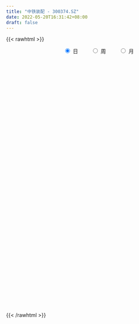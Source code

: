 ```yaml
---
title: "中铁装配 - 300374.SZ"
date: 2022-05-20T16:31:42+08:00
draft: false
---
```

{{< rawhtml >}}
    <div style="text-align: center">
        <label style="padding: 1rem;"><input style="margin-right: .5rem" type="radio" name="period" value="D" checked onclick="period_change(this)">日</label>
        <label style="padding: 1rem;"><input style="margin-right: .5rem" type="radio" name="period" value="W" onclick="period_change(this)">周</label>
        <label style="padding: 1rem;"><input style="margin-right: .5rem" type="radio" name="period" value="M" onclick="period_change(this)">月</label>
    </div>
    <div id="chart" style="height: 700px;"></div> 
    <script type="text/javascript">
        const D_v = [16167.29,11147.6,11367.8,9924.3,18236.1,13820.8,26431.04,12493.6,9429.93,6718.3,10118.7,18993.0,13803.1,27372.2,14000.0,39369.32,19819.21,13082.6,8850.22,8533.0,12533.62,8559.64,9368.0,7612.41,9931.43,7567.53,9107.53,9138.4,15467.4,11032.4,17324.0,30787.61,22430.22,23415.0,17738.3,22565.3,11691.48,23073.58,17532.1,12968.0,15482.01,12641.01,14435.09,17830.71,33712.79,23844.4,23134.0,19941.0,24971.6,15574.0,16917.71,17525.96,24476.5,17119.4,13304.6,15773.6,13284.19,11774.3,20022.18,28457.67,17558.68,12824.21,18267.6,13292.1,16269.9,20643.0,15674.33,14514.3,9827.73,35964.49,54663.5,43501.73,88569.03,84733.51,52741.18,109167.92,46282.39,22199.03,67546.33,21339.8,98529.64,232289.31,168468.73,88978.3,114264.14,65605.08,56998.0,71790.91,45674.8,41955.6,31679.4,36492.04,33571.14,23446.5,45143.24,68823.2,54284.14,22093.8,19535.7,26692.63,15228.4,14039.9,39659.7,25300.8,20460.8,15856.82,18777.0,11041.14,13722.13,12800.0,9994.0,10390.6,12668.0,21103.73,10463.5,13422.3,9033.0,12560.6,7870.1,7221.5,11290.4,12216.2,9099.1,11392.2,13108.0,21447.9,18215.82,12894.4,23278.2,20143.4,18585.9,12345.0,16873.7,15657.1,10517.49,19756.49,21969.2,17483.0,24497.1,62603.07,68780.27,58258.9,98795.7,73822.56,102342.15,68319.1,53032.21,32073.1,39451.4,40737.3,30293.3,24089.8,50817.2,32101.8,32133.8,53065.6,22350.6,20747.92,32745.9,24068.2,37775.9,29219.2,24607.0,28976.2,181724.96,163555.2,101885.9,70430.4,61122.9,57865.14,46309.4,97875.83,61387.23,59360.7,26629.6,30896.0,51435.0,47857.6,57391.3,48436.4,51796.9,70107.1,53230.5,50785.0,64430.1,47674.34,34549.0,94965.1,129206.64,209101.74,135658.17,242182.96,144866.45,164620.4,97771.1,53439.0,56734.8,49924.8,54487.36,41593.86,45436.7,35881.86,40922.56,38727.16,40139.0,51237.0,52397.71,39797.0,42410.0,77056.94,69475.14,54853.7,61131.24,42609.6,67416.99,31666.19,41245.2,38868.97,92179.5,40388.0,68771.9,52704.0,151995.24,107054.3,70469.5,80506.0,37831.0,44003.4,31269.6,24569.4,33831.4,39182.0,23949.24,38275.5,36121.2,32983.0,26855.0,23532.1,83036.4,70755.3,59935.3,69555.9,67551.6,34955.3,56726.5,43263.45,26212.05,28241.0,31950.6,25533.6]
const D_histogram = [0.0,0.0146652991,0.0039224845,-0.0024207154,-0.0235180842,-0.052071724,-0.0192848946,-0.0026434397,0.0010975296,0.0073903545,0.0009151679,0.0263032541,0.0377503052,0.0895127587,0.1221770618,0.1644736214,0.1700421494,0.1538316984,0.1359378046,0.1048725717,0.0694875884,0.0388352221,0.0082002663,-0.0119148226,-0.0453889422,-0.0617910157,-0.082427274,-0.111391144,-0.081350417,-0.06357937,-0.0389691589,0.0027663045,0.0281525085,0.0521071876,0.041881276,0.0451337742,0.0233757229,0.0329775767,0.0425114047,0.0373660384,0.012993775,-0.017076103,-0.0561218458,-0.0686244295,-0.0266642152,-0.0024844025,-0.0149615968,-0.0254758049,-0.0666974232,-0.0986876868,-0.0898048194,-0.0817296786,-0.111412084,-0.1508249004,-0.178610465,-0.213199055,-0.2025274633,-0.1801780807,-0.1455266244,-0.1276236277,-0.0908715636,-0.0804008268,-0.0759193576,-0.0484503169,-0.0264097786,0.0045347806,0.0362368239,0.04560935,0.0557071303,0.0783667085,0.1254022581,0.1524176873,0.2187281465,0.3248386387,0.3462075448,0.288302084,0.2105289823,0.1347493874,0.0198504664,-0.0599829046,0.0434752951,0.257570915,0.2886090314,0.2811211098,0.2524284945,0.1871232545,0.1286702662,0.0370779451,-0.0086654213,-0.0685643993,-0.0983016731,-0.1488327301,-0.169203658,-0.1972970463,-0.1721487973,-0.1266810284,-0.19054935,-0.2093986497,-0.2394088301,-0.2040961598,-0.1821950252,-0.1770909353,-0.1351537753,-0.121160334,-0.0887628162,-0.0756821283,-0.0822420145,-0.0859028431,-0.0969315515,-0.0932721119,-0.0714512008,-0.0622024265,-0.0681966312,-0.0985914191,-0.1226784892,-0.1157426454,-0.1098836801,-0.1194344336,-0.1053238101,-0.0845404617,-0.0706824173,-0.0374796692,-0.0065706874,0.0136371624,0.0394490486,0.0424415334,0.0615101342,0.062073536,0.0929868832,0.1162016345,0.1209838964,0.1143247667,0.1114319107,0.1127118844,0.0984143694,0.0940236787,0.0658639597,0.0490212249,0.0572737205,0.0940939819,0.1422080907,0.17221844,0.2310356488,0.2353754899,0.2686236662,0.2219093592,0.1531844238,0.1013587848,0.070907362,0.0501821726,0.0352489179,-0.0008786435,0.021166737,0.0242248776,0.0164430113,-0.0322242386,-0.0738986895,-0.083948227,-0.0689904967,-0.0651508031,-0.0274891659,-0.0120217031,-0.0131630789,-0.002926713,0.0917686141,0.1793447462,0.1585416774,0.1222301155,0.0669740526,0.0064169701,-0.02622304,-0.009600057,-0.0203854057,-0.069435923,-0.0918774911,-0.1134860232,-0.1216938324,-0.1527035282,-0.2362365112,-0.2284336741,-0.161995352,-0.0778734465,-0.0277434381,0.0163853885,0.0231314837,0.0398638062,0.0338075367,0.0788022618,0.1424074543,0.2440127645,0.2895248495,0.2317390663,0.1314927023,-0.0191296984,-0.1136152674,-0.1817432022,-0.2044761852,-0.226454874,-0.2469306668,-0.2629137638,-0.24656406,-0.2517253737,-0.2516561329,-0.2305077671,-0.2050269689,-0.1808900168,-0.1826990876,-0.1562251923,-0.1162467013,-0.0338966886,0.0395006515,0.087394574,0.1063827539,0.1041009847,0.111982506,0.1064204887,0.073336039,0.0864713895,0.1334343426,0.1318252352,0.1710317805,0.1689198577,0.2019009848,0.1513040421,0.1291252336,0.0464928052,-0.0021582953,-0.0601404528,-0.0844184748,-0.0950407699,-0.1039885841,-0.1443659811,-0.1822136668,-0.2658542161,-0.3023687271,-0.2895114705,-0.2859282181,-0.2404688125,-0.0984832651,0.0016960249,0.046165821,0.1011448321,0.13024207,0.1438476471,0.1671239191,0.158484437,0.1356760462,0.1284858138,0.1241488763,0.1132484215]
const D_fast = [0.0,0.0183316239,0.0085694304,0.0016210517,-0.0253558382,-0.066927409,-0.0389618032,-0.0229812083,-0.0189658566,-0.0108254431,-0.0170718377,0.0148920621,0.0357766894,0.1099173326,0.1731259011,0.2565408662,0.3046199315,0.3268674051,0.3429579624,0.3381108724,0.3200977863,0.2991542255,0.2705693363,0.2474755418,0.2026541866,0.1708043592,0.1295612823,0.0727496263,0.0824527491,0.0843289536,0.099196875,0.1416239145,0.1740482456,0.2110297216,0.2112741291,0.2258100707,0.2098959502,0.2277421981,0.2479038774,0.2521000206,0.2309762009,0.1966372972,0.1435610929,0.1139024019,0.1491965624,0.1727552744,0.156537681,0.1396545216,0.0817585475,0.0250963622,0.0115280248,-0.0008292541,-0.0583646805,-0.1354837219,-0.2079219028,-0.2958102565,-0.3357705307,-0.3584656683,-0.3601958681,-0.3741987783,-0.3601646051,-0.369794075,-0.3842924452,-0.3689359837,-0.3534978901,-0.3214196357,-0.2806583864,-0.2598835229,-0.23585896,-0.1936077047,-0.1152215906,-0.0501017395,0.0708907562,0.2582109081,0.3661317005,0.3803017606,0.3551609045,0.3130686565,0.2031323521,0.1083032549,0.2226302784,0.501118627,0.6043090013,0.6671013571,0.7015158655,0.6829914391,0.6567060174,0.5743831825,0.5264734608,0.449433383,0.3951206909,0.3073814513,0.2447096089,0.1672919591,0.1494030088,0.1632005206,0.0516948615,-0.0195041006,-0.1093664886,-0.1250778582,-0.1487254799,-0.1878941239,-0.1797454076,-0.1960420498,-0.1858352362,-0.1916750803,-0.2187954701,-0.2439320095,-0.2791936057,-0.2988521942,-0.2948940832,-0.3011959155,-0.324239278,-0.3792819207,-0.4340386131,-0.4560384307,-0.4776503854,-0.5170597472,-0.5292800764,-0.5296318433,-0.5334444033,-0.5096115724,-0.4803452625,-0.4567281221,-0.4210539737,-0.4074511056,-0.3730049713,-0.3569231854,-0.3027631175,-0.2504979575,-0.2154697215,-0.1935476595,-0.1685825378,-0.1391245931,-0.1288185157,-0.1097032867,-0.1213970158,-0.1259844443,-0.1034135186,-0.0430697618,0.0405963697,0.113661329,0.23023745,0.2934211636,0.3938252565,0.4025882892,0.3721594598,0.3456735169,0.3329489347,0.3247692885,0.3186482632,0.2823010409,0.3096381056,0.3187524657,0.3150813521,0.2583580427,0.1982089193,0.1671723251,0.1648824313,0.1524344241,0.1832237698,0.1956858068,0.1912536613,0.2007583489,0.3183958295,0.4508081482,0.4696404987,0.4638864657,0.425373916,0.366421076,0.3272253059,0.3414482746,0.3255665746,0.2591570765,0.2137461356,0.1637660977,0.1251348305,0.0559492526,-0.0866428582,-0.1359484396,-0.1100089556,-0.0453554116,-0.0021612628,0.0460639109,0.0585928771,0.0852911511,0.0876867658,0.1523820563,0.2515891124,0.4141976137,0.5320909112,0.5322398945,0.464866706,0.3094618808,0.1865724949,0.0730087595,-0.0008432697,-0.079435677,-0.1616441366,-0.2433556745,-0.2886469858,-0.3567396429,-0.4195844353,-0.4560630113,-0.4818389553,-0.5029245074,-0.5504083501,-0.5629907528,-0.5520739372,-0.4781980967,-0.3949255937,-0.3251830276,-0.2795991593,-0.2558556823,-0.2199785345,-0.1989354296,-0.2136858697,-0.1789326717,-0.0986111329,-0.0672639315,0.0147005589,0.0548186005,0.1382749738,0.1255040416,0.1356065415,0.0645973144,0.0154066401,-0.0576106306,-0.1029932714,-0.1373757589,-0.1723207191,-0.2487896114,-0.3321907138,-0.4822948172,-0.5944015099,-0.653922121,-0.7218209231,-0.7364787206,-0.6191139895,-0.5185106933,-0.4624994418,-0.3822342227,-0.3205764673,-0.2710089784,-0.2059517267,-0.1749700995,-0.1638594788,-0.1389282577,-0.1122279761,-0.0948163256]
const D_slow = [0.0,0.0036663248,0.0046469459,0.0040417671,-0.001837754,-0.014855685,-0.0196769086,-0.0203377686,-0.0200633862,-0.0182157975,-0.0179870056,-0.0114111921,-0.0019736158,0.0204045739,0.0509488393,0.0920672447,0.1345777821,0.1730357067,0.2070201578,0.2332383007,0.2506101978,0.2603190034,0.26236907,0.2593903643,0.2480431288,0.2325953749,0.2119885564,0.1841407703,0.1638031661,0.1479083236,0.1381660339,0.13885761,0.1458957371,0.158922534,0.169392853,0.1806762966,0.1865202273,0.1947646215,0.2053924726,0.2147339822,0.217982426,0.2137134002,0.1996829388,0.1825268314,0.1758607776,0.175239677,0.1714992778,0.1651303265,0.1484559707,0.123784049,0.1013328442,0.0809004245,0.0530474035,0.0153411784,-0.0293114378,-0.0826112016,-0.1332430674,-0.1782875876,-0.2146692437,-0.2465751506,-0.2692930415,-0.2893932482,-0.3083730876,-0.3204856668,-0.3270881115,-0.3259544163,-0.3168952104,-0.3054928729,-0.2915660903,-0.2719744132,-0.2406238487,-0.2025194268,-0.1478373902,-0.0666277306,0.0199241557,0.0919996766,0.1446319222,0.1783192691,0.1832818857,0.1682861595,0.1791549833,0.2435477121,0.3156999699,0.3859802473,0.449087371,0.4958681846,0.5280357512,0.5373052374,0.5351388821,0.5179977823,0.493422364,0.4562141815,0.413913267,0.3645890054,0.3215518061,0.289881549,0.2422442115,0.1898945491,0.1300423415,0.0790183016,0.0334695453,-0.0108031885,-0.0445916324,-0.0748817159,-0.0970724199,-0.115992952,-0.1365534556,-0.1580291664,-0.1822620543,-0.2055800822,-0.2234428824,-0.238993489,-0.2560426468,-0.2806905016,-0.3113601239,-0.3402957853,-0.3677667053,-0.3976253137,-0.4239562662,-0.4450913816,-0.462761986,-0.4721319032,-0.4737745751,-0.4703652845,-0.4605030223,-0.449892639,-0.4345151055,-0.4189967214,-0.3957500007,-0.366699592,-0.3364536179,-0.3078724262,-0.2800144486,-0.2518364775,-0.2272328851,-0.2037269654,-0.1872609755,-0.1750056693,-0.1606872391,-0.1371637437,-0.101611721,-0.058557111,-0.0007981988,0.0580456737,0.1252015902,0.18067893,0.218975036,0.2443147322,0.2620415727,0.2745871158,0.2833993453,0.2831796844,0.2884713687,0.2945275881,0.2986383409,0.2905822812,0.2721076089,0.2511205521,0.2338729279,0.2175852272,0.2107129357,0.2077075099,0.2044167402,0.2036850619,0.2266272155,0.271463402,0.3110988214,0.3416563502,0.3583998634,0.3600041059,0.3534483459,0.3510483317,0.3459519802,0.3285929995,0.3056236267,0.2772521209,0.2468286628,0.2086527808,0.149593653,0.0924852345,0.0519863965,0.0325180348,0.0255821753,0.0296785224,0.0354613933,0.0454273449,0.0538792291,0.0735797945,0.1091816581,0.1701848492,0.2425660616,0.3005008282,0.3333740038,0.3285915792,0.3001877623,0.2547519617,0.2036329154,0.147019197,0.0852865303,0.0195580893,-0.0420829257,-0.1050142691,-0.1679283024,-0.2255552442,-0.2768119864,-0.3220344906,-0.3677092625,-0.4067655605,-0.4358272359,-0.444301408,-0.4344262452,-0.4125776017,-0.3859819132,-0.359956667,-0.3319610405,-0.3053559183,-0.2870219086,-0.2654040612,-0.2320454756,-0.1990891668,-0.1563312216,-0.1141012572,-0.063626011,-0.0258000005,0.0064813079,0.0181045092,0.0175649354,0.0025298222,-0.0185747965,-0.042334989,-0.068332135,-0.1044236303,-0.149977047,-0.216440601,-0.2920327828,-0.3644106504,-0.435892705,-0.4960099081,-0.5206307244,-0.5202067182,-0.5086652629,-0.4833790549,-0.4508185374,-0.4148566256,-0.3730756458,-0.3334545365,-0.299535525,-0.2674140715,-0.2363768525,-0.2080647471]
const D_data = [['2021-05-11', 12.1089, 12.049, 11.8092, 12.1888],['2021-05-12', 12.049, 12.2788, 12.049, 12.3787],['2021-05-13', 12.2788, 11.979, 11.9391, 12.3187],['2021-05-14', 11.8591, 11.989, 11.8591, 12.1789],['2021-05-17', 11.989, 11.7193, 11.6793, 11.999],['2021-05-18', 11.8791, 11.4595, 11.3696, 11.8791],['2021-05-19', 11.5794, 12.2088, 11.4795, 12.3887],['2021-05-20', 12.0789, 12.1289, 12.009, 12.3887],['2021-05-21', 12.059, 12.019, 11.8891, 12.1689],['2021-05-24', 11.5394, 12.0789, 11.5394, 12.1888],['2021-05-25', 12.0789, 11.9191, 11.8791, 12.0789],['2021-05-26', 11.969, 12.3787, 11.8092, 12.5985],['2021-05-27', 12.3787, 12.3287, 12.2488, 12.5385],['2021-05-28', 12.2088, 13.0581, 12.1489, 13.2878],['2021-05-31', 12.9482, 13.138, 12.6984, 13.3178],['2021-06-01', 13.0081, 13.5876, 12.8982, 14.2669],['2021-06-02', 13.6675, 13.4077, 13.3278, 13.9372],['2021-06-03', 13.2579, 13.2579, 13.2379, 13.6076],['2021-06-04', 13.088, 13.2878, 13.088, 13.5676],['2021-06-07', 13.3278, 13.118, 12.9881, 13.3278],['2021-06-08', 13.118, 12.9881, 12.8782, 13.2878],['2021-06-09', 12.9182, 12.9482, 12.8882, 13.2179],['2021-06-10', 13.0481, 12.8383, 12.7783, 13.118],['2021-06-11', 12.8383, 12.8682, 12.7783, 13.078],['2021-06-15', 12.7783, 12.5685, 12.4186, 13.0181],['2021-06-16', 12.5685, 12.6384, 12.4586, 12.7284],['2021-06-17', 12.5086, 12.4586, 12.3287, 12.7383],['2021-06-18', 12.38, 12.17, 12.1, 12.4],['2021-06-21', 12.17, 12.86, 12.17, 13.1],['2021-06-22', 12.85, 12.8, 12.62, 13.05],['2021-06-23', 12.74, 12.98, 12.7, 13.16],['2021-06-24', 13.1, 13.38, 13.05, 13.69],['2021-06-25', 13.36, 13.39, 13.03, 13.54],['2021-06-28', 13.41, 13.56, 13.35, 14.21],['2021-06-29', 13.41, 13.23, 13.13, 13.71],['2021-06-30', 13.44, 13.44, 13.33, 13.9],['2021-07-01', 13.71, 13.13, 13.1, 13.71],['2021-07-02', 13.03, 13.54, 12.99, 13.78],['2021-07-05', 13.74, 13.65, 13.4, 13.88],['2021-07-06', 13.65, 13.54, 13.34, 13.81],['2021-07-07', 13.5, 13.27, 13.13, 13.53],['2021-07-08', 13.13, 13.08, 12.9, 13.37],['2021-07-09', 13.0, 12.78, 12.7, 13.05],['2021-07-12', 12.92, 12.95, 12.91, 13.41],['2021-07-13', 12.9, 13.7, 12.88, 13.89],['2021-07-14', 13.75, 13.67, 13.45, 13.83],['2021-07-15', 13.61, 13.26, 13.06, 13.74],['2021-07-16', 13.16, 13.23, 13.12, 13.7],['2021-07-19', 13.14, 12.69, 12.57, 13.15],['2021-07-20', 12.7, 12.56, 12.46, 12.76],['2021-07-21', 12.57, 12.95, 12.57, 13.16],['2021-07-22', 13.0, 12.93, 12.68, 13.08],['2021-07-23', 12.93, 12.33, 12.21, 12.99],['2021-07-26', 12.2, 11.92, 11.75, 12.46],['2021-07-27', 11.88, 11.75, 11.7, 12.22],['2021-07-28', 11.72, 11.33, 11.28, 11.89],['2021-07-29', 11.4, 11.65, 11.4, 11.7],['2021-07-30', 11.68, 11.71, 11.53, 11.85],['2021-08-02', 11.8, 11.86, 11.71, 12.05],['2021-08-03', 11.95, 11.65, 11.52, 12.03],['2021-08-04', 11.65, 11.91, 11.64, 11.96],['2021-08-05', 11.91, 11.6, 11.48, 11.93],['2021-08-06', 11.5, 11.46, 11.31, 11.64],['2021-08-09', 11.32, 11.74, 11.32, 11.75],['2021-08-10', 11.66, 11.73, 11.58, 11.85],['2021-08-11', 11.67, 11.93, 11.51, 12.25],['2021-08-12', 12.0, 12.08, 11.8, 12.19],['2021-08-13', 12.04, 11.9, 11.75, 12.08],['2021-08-16', 11.9, 11.96, 11.73, 12.0],['2021-08-17', 11.95, 12.22, 11.78, 12.59],['2021-08-18', 12.31, 12.76, 11.99, 13.52],['2021-08-19', 12.72, 12.79, 12.3, 13.05],['2021-08-20', 12.51, 13.66, 12.5, 14.09],['2021-08-23', 13.64, 14.83, 13.14, 15.12],['2021-08-24', 14.68, 14.38, 14.12, 15.05],['2021-08-25', 13.0, 13.55, 12.55, 13.8],['2021-08-26', 13.08, 13.15, 12.95, 13.67],['2021-08-27', 13.12, 12.92, 12.88, 13.38],['2021-08-30', 12.86, 12.0, 11.87, 13.2],['2021-08-31', 11.85, 11.92, 11.68, 12.12],['2021-09-01', 11.85, 14.3, 11.85, 14.3],['2021-09-02', 15.26, 16.7, 15.26, 16.99],['2021-09-03', 15.68, 15.33, 15.0, 16.3],['2021-09-06', 15.6, 15.19, 14.76, 15.83],['2021-09-07', 14.97, 15.1, 14.35, 15.54],['2021-09-08', 15.15, 14.63, 14.5, 15.2],['2021-09-09', 14.94, 14.58, 14.36, 14.99],['2021-09-10', 14.6, 13.9, 13.9, 15.15],['2021-09-13', 13.85, 14.19, 13.53, 14.47],['2021-09-14', 14.01, 13.77, 13.66, 14.48],['2021-09-15', 13.8, 13.91, 13.57, 14.11],['2021-09-16', 14.0, 13.4, 13.36, 14.05],['2021-09-17', 13.32, 13.52, 13.05, 13.93],['2021-09-22', 13.32, 13.2, 13.1, 13.55],['2021-09-23', 13.25, 13.76, 13.14, 13.89],['2021-09-24', 13.54, 14.13, 13.51, 14.75],['2021-09-27', 13.92, 12.62, 12.0, 13.92],['2021-09-28', 12.62, 12.83, 12.3, 12.96],['2021-09-29', 12.84, 12.4, 12.38, 12.98],['2021-09-30', 12.4, 13.07, 12.4, 13.16],['2021-10-08', 13.36, 12.91, 12.86, 13.4],['2021-10-11', 12.97, 12.63, 12.57, 12.98],['2021-10-12', 12.65, 13.09, 12.65, 14.0],['2021-10-13', 13.1, 12.78, 12.5, 13.1],['2021-10-14', 12.76, 13.04, 12.61, 13.33],['2021-10-15', 13.03, 12.84, 12.79, 13.1],['2021-10-18', 12.8, 12.53, 12.19, 12.86],['2021-10-19', 12.4, 12.45, 12.31, 12.55],['2021-10-20', 12.45, 12.22, 12.15, 12.63],['2021-10-21', 12.14, 12.28, 12.09, 12.53],['2021-10-22', 12.37, 12.48, 12.3, 12.66],['2021-10-25', 12.22, 12.32, 12.08, 12.4],['2021-10-26', 12.4, 12.05, 12.01, 12.4],['2021-10-27', 11.98, 11.54, 11.49, 11.98],['2021-10-28', 11.36, 11.34, 11.2, 11.66],['2021-10-29', 11.35, 11.54, 11.15, 11.66],['2021-11-01', 11.54, 11.42, 11.3, 11.6],['2021-11-02', 11.42, 11.07, 10.92, 11.48],['2021-11-03', 10.95, 11.23, 10.95, 11.31],['2021-11-04', 11.47, 11.27, 11.15, 11.49],['2021-11-05', 11.18, 11.15, 11.03, 11.33],['2021-11-08', 11.2, 11.41, 11.16, 11.61],['2021-11-09', 11.41, 11.47, 11.28, 11.58],['2021-11-10', 11.51, 11.41, 11.05, 11.53],['2021-11-11', 11.44, 11.56, 11.44, 11.69],['2021-11-12', 11.56, 11.32, 11.29, 11.75],['2021-11-15', 11.33, 11.56, 11.21, 11.64],['2021-11-16', 11.6, 11.37, 11.31, 11.6],['2021-11-17', 11.31, 11.84, 11.3, 11.89],['2021-11-18', 11.74, 11.92, 11.73, 12.14],['2021-11-19', 11.8, 11.81, 11.65, 12.0],['2021-11-22', 11.8, 11.71, 11.63, 11.89],['2021-11-23', 11.71, 11.78, 11.66, 12.08],['2021-11-24', 11.69, 11.88, 11.56, 11.96],['2021-11-25', 11.88, 11.7, 11.68, 11.89],['2021-11-26', 11.68, 11.82, 11.6, 11.97],['2021-11-29', 11.78, 11.47, 11.3, 11.78],['2021-11-30', 11.47, 11.51, 11.37, 11.78],['2021-12-01', 11.47, 11.82, 11.41, 11.95],['2021-12-02', 11.85, 12.34, 11.6, 12.6],['2021-12-03', 12.2, 12.79, 11.95, 13.88],['2021-12-06', 12.42, 12.89, 12.37, 13.41],['2021-12-07', 12.9, 13.65, 12.8, 14.49],['2021-12-08', 13.41, 13.33, 13.2, 14.2],['2021-12-09', 13.37, 14.01, 12.83, 14.01],['2021-12-10', 13.72, 13.19, 13.14, 14.07],['2021-12-13', 13.41, 12.78, 12.73, 13.45],['2021-12-14', 12.61, 12.8, 12.59, 12.88],['2021-12-15', 12.85, 12.95, 12.63, 13.32],['2021-12-16', 12.88, 13.02, 12.76, 13.27],['2021-12-17', 13.04, 13.07, 12.8, 13.33],['2021-12-20', 12.99, 12.72, 12.69, 13.25],['2021-12-21', 12.8, 13.46, 12.8, 13.88],['2021-12-22', 13.3, 13.35, 13.22, 13.64],['2021-12-23', 13.34, 13.26, 12.93, 13.38],['2021-12-24', 13.5, 12.63, 12.28, 13.68],['2021-12-27', 12.74, 12.47, 12.38, 12.75],['2021-12-28', 12.47, 12.7, 12.44, 12.91],['2021-12-29', 12.62, 13.0, 12.41, 13.16],['2021-12-30', 12.92, 12.89, 12.85, 13.2],['2021-12-31', 12.89, 13.42, 12.77, 13.63],['2022-01-04', 13.46, 13.3, 13.14, 13.47],['2022-01-05', 13.46, 13.15, 12.96, 13.46],['2022-01-06', 13.15, 13.34, 13.0, 13.52],['2022-01-07', 13.34, 14.75, 13.34, 16.01],['2022-01-10', 14.77, 15.3, 14.36, 15.9],['2022-01-11', 14.86, 14.3, 14.2, 15.38],['2022-01-12', 14.35, 14.11, 13.86, 14.43],['2022-01-13', 14.0, 13.75, 13.63, 14.1],['2022-01-14', 13.75, 13.45, 13.36, 13.87],['2022-01-17', 13.36, 13.59, 13.15, 13.66],['2022-01-18', 13.59, 14.2, 13.2, 14.26],['2022-01-19', 13.88, 13.91, 13.73, 14.35],['2022-01-20', 13.82, 13.28, 13.06, 14.03],['2022-01-21', 13.28, 13.4, 13.03, 13.48],['2022-01-24', 13.38, 13.25, 13.0, 13.69],['2022-01-25', 13.2, 13.28, 12.82, 13.8],['2022-01-26', 13.02, 12.81, 12.65, 13.75],['2022-01-27', 12.8, 11.71, 11.68, 12.93],['2022-01-28', 11.98, 12.48, 11.75, 12.64],['2022-02-07', 12.49, 13.27, 12.02, 13.35],['2022-02-08', 13.12, 13.81, 12.94, 14.14],['2022-02-09', 13.79, 13.71, 13.65, 14.2],['2022-02-10', 13.75, 13.89, 13.62, 14.05],['2022-02-11', 14.12, 13.58, 13.46, 14.57],['2022-02-14', 13.43, 13.8, 13.32, 14.24],['2022-02-15', 13.8, 13.58, 13.42, 13.93],['2022-02-16', 13.63, 14.38, 13.6, 14.74],['2022-02-17', 14.17, 15.01, 14.05, 15.02],['2022-02-18', 14.0, 16.11, 13.99, 17.55],['2022-02-21', 15.94, 16.05, 15.29, 16.2],['2022-02-22', 16.8, 14.97, 14.49, 17.5],['2022-02-23', 14.48, 14.2, 14.0, 14.79],['2022-02-24', 14.05, 12.98, 12.56, 14.15],['2022-02-25', 13.06, 13.01, 12.89, 13.65],['2022-02-28', 13.01, 12.82, 12.56, 13.1],['2022-03-01', 12.89, 13.02, 12.82, 13.12],['2022-03-02', 12.94, 12.76, 12.7, 13.06],['2022-03-03', 12.79, 12.49, 12.4, 12.89],['2022-03-04', 12.49, 12.25, 12.12, 12.54],['2022-03-07', 12.32, 12.45, 12.13, 12.55],['2022-03-08', 12.26, 12.0, 11.99, 12.47],['2022-03-09', 11.98, 11.83, 11.3, 12.14],['2022-03-10', 12.1, 11.93, 11.92, 12.27],['2022-03-11', 11.77, 11.9, 11.4, 11.94],['2022-03-14', 11.78, 11.82, 11.7, 12.31],['2022-03-15', 11.82, 11.36, 11.3, 12.16],['2022-03-16', 11.57, 11.59, 11.08, 11.73],['2022-03-17', 11.68, 11.77, 11.68, 12.13],['2022-03-18', 11.66, 12.51, 11.65, 12.63],['2022-03-21', 12.45, 12.76, 12.29, 13.0],['2022-03-22', 12.51, 12.76, 12.37, 13.0],['2022-03-23', 12.98, 12.6, 12.58, 13.13],['2022-03-24', 12.5, 12.41, 12.3, 12.66],['2022-03-25', 12.36, 12.59, 12.32, 13.12],['2022-03-28', 12.34, 12.47, 12.27, 12.73],['2022-03-29', 12.63, 12.05, 11.97, 12.63],['2022-03-30', 12.12, 12.6, 12.06, 12.62],['2022-03-31', 12.54, 13.24, 12.49, 13.43],['2022-04-01', 13.1, 12.83, 12.81, 13.18],['2022-04-06', 12.84, 13.54, 12.81, 13.68],['2022-04-07', 13.51, 13.24, 13.23, 13.66],['2022-04-08', 13.46, 13.9, 13.43, 15.19],['2022-04-11', 13.56, 12.94, 12.81, 13.73],['2022-04-12', 12.93, 13.21, 12.45, 13.28],['2022-04-13', 13.12, 12.24, 12.22, 13.12],['2022-04-14', 12.28, 12.33, 12.1, 12.49],['2022-04-15', 12.24, 11.9, 11.7, 12.25],['2022-04-18', 11.76, 12.04, 11.54, 12.11],['2022-04-19', 11.98, 12.04, 11.96, 12.22],['2022-04-20', 12.19, 11.92, 11.8, 12.34],['2022-04-21', 11.86, 11.28, 11.11, 11.86],['2022-04-22', 11.13, 10.95, 10.92, 11.26],['2022-04-25', 10.75, 9.84, 9.82, 10.78],['2022-04-26', 9.83, 9.84, 9.67, 10.2],['2022-04-27', 9.9, 10.11, 9.5, 10.14],['2022-04-28', 10.0, 9.75, 9.52, 10.09],['2022-04-29', 9.81, 10.13, 9.73, 10.2],['2022-05-05', 10.13, 11.64, 9.98, 12.0],['2022-05-06', 11.37, 11.66, 11.16, 12.21],['2022-05-09', 11.69, 11.3, 11.17, 11.9],['2022-05-10', 11.2, 11.69, 10.88, 12.2],['2022-05-11', 11.64, 11.62, 11.41, 12.14],['2022-05-12', 11.46, 11.59, 11.36, 11.76],['2022-05-13', 11.68, 11.88, 11.67, 12.28],['2022-05-16', 11.99, 11.6, 11.48, 12.0],['2022-05-17', 11.68, 11.41, 11.26, 11.68],['2022-05-18', 11.49, 11.59, 11.31, 11.8],['2022-05-19', 11.29, 11.66, 11.24, 11.99],['2022-05-20', 11.75, 11.6, 11.49, 11.8]]
const W_v = [299700.88,727788.26,827643.02,724300.88,845677.1499999999,711521.46,446902.03,607092.92,342646.42,310165.74,313683.95,234236.14,205576.55,193095.59,146250.78,190439.79,122224.51,131772.13,114271.02,165487.12,111331.0,116717.62,108055.61,156750.25,48594.12,107291.43,251521.87,205498.07,303938.55,262021.96,183029.73,141242.37,51787.89,73102.96,262302.23,381644.21,303689.86,200424.1,227554.55,125568.29,375848.39,423731.29,326571.45,99738.29,262355.03,270218.43,280187.88,208087.48,97886.46,88002.68,98405.72,81125.32,172710.19,173033.4,120095.0,136352.78,94011.69,410329.11,283488.93,189065.1,145077.44,101264.15,68904.3,108692.68,69098.14,83550.71,79644.7,100177.82,97696.62,133796.86,169926.0,230719.28,96462.68,187585.73,614763.26,268644.84,167238.22,97496.89,233248.01,264650.82,142628.12,96095.39,131726.78,197524.29,349909.6,374990.87,351728.76,416461.7,291821.97,299753.62,183306.33,136651.3,123164.71,38481.72,79048.57,142904.84,307443.71,154849.83,158306.0,131239.88,95022.48,69398.21,44189.8,42678.6,34889.38,43717.0,31818.37,23979.68,41231.6,55772.0,80047.8,54671.07,92270.01,94382.23,10485.9,86598.66,72348.17,44233.78,49830.16,36555.25,74000.64,51057.84,59966.56,32751.5,47143.56,61947.75,162840.12,144047.8,85056.87,70346.7,53552.45,87779.66,51421.86,68825.37,131590.6,175211.67,121798.13,99754.36,109306.28,77015.97,76431.22,67823.86,74925.71,70077.38,90293.8,138547.2,158058.81,150172.05,133012.23,367701.15,435790.65,693485.49,532838.8199999999,448263.89,495112.03,287333.29,456446.82,418852.7,290700.2,329627.76,208445.9,137291.67,146909.21,152988.84,99371.5,60853.4,24665.8,98000.96,71034.75,157356.59,80597.07,88033.32,128349.25,249050.89,177896.63,96645.28,83837.01,185768.02,83514.08,158822.03,229950.04,476992.38,268285.75,195231.8,96352.23,83575.16,225571.05,188081.46,382200.75,318561.28,192686.39,310311.74,122557.05,92369.13,94739.15,171887.27,27314.67,95234.18,80411.47,77005.3,95121.35,46606.67,35744.89,97041.63,98483.66,73058.21,118462.9,99465.77,71256.09,97130.34,80393.63,232526.48,315124.03,588173.8100000001,397636.4300000001,189372.98,137412.94,122606.27,15228.4,115318.02,66334.27,68048.13,47975.6,67263.4,93117.72,75149.78,195332.64,401538.41,195587.31,192208.2,137688.52,264527.36,454859.54,291562.76,236016.3,290349.6,515496.82,785099.08,256179.82,201107.28,262898.65,295486.67,244347.86,273471.14,339864.2,152801.64,157766.8,153791.7,288724.6,155200.7]
const W_histogram = [0.0,0.1040993732,0.2794432882,0.2983771647,0.5222947064,0.5453810453,0.5992025463,0.677463187,0.5572028145,0.4918144811,0.3169321942,0.112856342,-0.1505392645,-0.2533356556,-0.3582762361,-0.5167255175,-0.6015689498,-0.8028801283,-0.878256248,-0.9950599503,-1.1048816356,-1.0669626144,-1.0424272524,-0.9415705057,-0.8702826566,-0.8351976216,-0.6291421754,-0.5107732706,-0.3432581787,-0.1939475026,-0.2514389062,-0.3895375592,-0.417986496,-0.3329986602,-0.2026879961,-0.0200511314,0.0552515074,0.0314514128,0.1303022561,0.1485038375,0.2637500063,0.3347660889,0.3710466508,0.3720867163,0.3942915802,0.4472595578,0.4427759871,0.3013788446,0.2104293902,0.1115768528,-0.0038111064,-0.0492218733,-0.019695666,-0.0399512004,-0.0540650836,-0.0298153462,-0.0487554276,0.0434884845,0.0087263561,0.0104527554,0.0000141065,-0.0079742026,-0.0082780701,0.0210305718,0.0292226569,-0.0360054146,-0.0897797927,-0.0876326753,-0.0465379561,0.000410552,0.0942850219,0.1108381052,0.1305079057,0.2339889516,0.3383243325,0.3734560758,0.3822008414,0.3914950102,0.3902324268,0.3859715532,0.3328179132,0.2878826322,0.2701110607,0.2449199,0.2856890578,0.275482735,0.3233947155,0.3619445606,0.3384418058,0.3342868722,0.2731425995,0.2436234149,0.1345970327,0.0459141956,-0.0496092888,-0.0553954026,-0.0330838457,-0.0655461294,-0.082050869,-0.0626764416,-0.0885354374,-0.0934337474,-0.1191159126,-0.1300930168,-0.1195260568,-0.129477607,-0.1521175379,-0.1576089076,-0.1389795599,-0.1014307778,-0.0473918458,0.0015199924,0.0624814191,0.0754479572,0.08295017,0.0609690995,0.0087965593,-0.0073816386,-0.0166822883,-0.0332528569,-0.0502447403,-0.0391176572,-0.0267828008,-0.0238236282,-0.007102975,0.0110137697,0.0774236796,0.0902198433,0.0978214501,0.1079147685,0.0640328381,-0.0255269085,-0.0740227198,-0.0609609046,-0.08944875,-0.0181246011,-0.0229185886,-0.0019003988,0.0080974623,-0.0078170154,-0.0079266913,-0.001290909,-0.007320041,0.0191548469,0.0486486024,0.0974845427,0.1359227388,0.1706116905,0.1911962553,0.3408608254,0.6150232999,0.7878035829,0.9377639166,1.148108666,1.1787093159,1.0115341218,0.8894432312,0.8847842057,0.6739607043,0.6035792519,0.5100382727,0.3426067736,0.031654875,-0.1470847639,-0.3645943906,-0.5240354836,-0.572491215,-0.5545520803,-0.5922324553,-0.7405062983,-0.7815883441,-0.8070199748,-0.7952381318,-0.7850828163,-0.7721372661,-0.778678658,-0.7341025078,-0.6734603174,-0.6152284951,-0.6283789057,-0.4877690329,-0.2602353541,-0.2605302624,-0.2742176455,-0.2496907907,-0.1158513693,-0.0420322318,0.0139868237,0.099870158,0.1971957484,0.2017745265,0.2540012593,0.237777101,0.2350662952,0.1983503708,0.1717557187,0.1435858444,0.0479888135,-0.0103654255,0.0221044509,0.0580946011,0.0528353091,0.0040973432,0.0530684155,0.0923086217,0.0651082088,0.0747609722,0.0206823372,-0.0526852057,-0.1105639987,-0.1114144555,0.0080171787,0.0370160612,0.2087545516,0.2154210246,0.1847916463,0.1951499034,0.1236351345,0.0617069695,0.0146368258,-0.039193586,-0.1313642387,-0.2073349529,-0.232958899,-0.2047306039,-0.1743943973,-0.0826648293,0.0065486342,0.0563082241,0.0581804202,0.1083027035,0.2202544086,0.1967484437,0.1688961075,0.0838732994,0.0961946999,0.2599236684,0.1500831583,0.0235238834,-0.0807683166,-0.1041877313,-0.1092758635,-0.0921476867,-0.0088139608,-0.0842525102,-0.1880512569,-0.2954594209,-0.2488544624,-0.1911941214,-0.1611001931]
const W_fast = [0.0,0.1301242165,0.3753289535,0.4688571212,0.8233483395,0.9827799397,1.1864020773,1.4340285147,1.4530688459,1.5106341327,1.4149848944,1.2391231277,0.938092705,0.7719624,0.5774527605,0.2898220998,0.05458643,-0.3474447806,-0.6423849623,-1.0079536521,-1.3939957464,-1.6228173787,-1.8588888299,-1.9934247096,-2.1397075246,-2.313421895,-2.2646519927,-2.2739764055,-2.1922758583,-2.0914520579,-2.211803188,-2.4472862308,-2.5802317916,-2.5784936208,-2.4988549557,-2.3212308739,-2.2321153582,-2.2480525997,-2.1166261923,-2.0612986516,-1.8801149812,-1.7254073764,-1.5963651518,-1.5023034072,-1.3815256482,-1.2167427812,-1.1105323551,-1.1765847865,-1.2149268933,-1.2858852175,-1.4022259534,-1.4599421885,-1.4353398977,-1.4655832323,-1.4932133863,-1.4764174855,-1.5075464238,-1.4044303906,-1.4370109299,-1.4326713418,-1.4431064641,-1.4530883238,-1.4554617088,-1.420895424,-1.4053976747,-1.4796270999,-1.5558464262,-1.5756074775,-1.5461472473,-1.4990961012,-1.3816503759,-1.3373877663,-1.2850909894,-1.1231127056,-0.9341962416,-0.8057004793,-0.7014055033,-0.594237582,-0.4979420586,-0.4057100439,-0.3756592057,-0.3486238287,-0.298867635,-0.2628288207,-0.1506373984,-0.0919730374,0.0367876219,0.1658236072,0.2269313038,0.3063480883,0.3134894655,0.3448761346,0.2694990106,0.1922947224,0.0843689157,0.0647339514,0.0787745468,0.0299257307,-0.0070917261,-0.0033864091,-0.0513792643,-0.0796360111,-0.1350971545,-0.1785975129,-0.1979120671,-0.2402330191,-0.3009023345,-0.345795931,-0.3619114733,-0.3497203856,-0.3075294151,-0.2582375788,-0.1816557973,-0.1498272699,-0.1215875147,-0.1283263102,-0.1782997106,-0.1963233182,-0.2097945399,-0.2346783228,-0.2642313912,-0.2628837224,-0.2572445663,-0.2602413007,-0.2452963912,-0.2244262041,-0.1386603743,-0.1033092498,-0.0712522805,-0.03418027,-0.0620539908,-0.1579954646,-0.2249969558,-0.2271753668,-0.2780253997,-0.211232401,-0.2217560356,-0.2012129456,-0.1891907189,-0.2070594505,-0.2091507992,-0.2028377442,-0.2106968863,-0.1794332868,-0.1377773807,-0.0645703046,0.0078485761,0.0851904504,0.153574079,0.3884538555,0.816372155,1.1861033337,1.5705046466,2.0678765624,2.3931545413,2.4788628776,2.5791327949,2.7956698208,2.7533364955,2.8338498561,2.8678184451,2.7860386394,2.4830004595,2.2674896296,1.9588314052,1.6683814414,1.4768029063,1.3561040208,1.170365532,0.8369651145,0.6004859827,0.3732993582,0.1862716683,0.0001562797,-0.1799324867,-0.3811435431,-0.5200930198,-0.6278159088,-0.7233912103,-0.8936363473,-0.8749687327,-0.7124938924,-0.7779213663,-0.8601631608,-0.8980590036,-0.7931824246,-0.7298713451,-0.6703555836,-0.5595047098,-0.4128801823,-0.3578577726,-0.2421307249,-0.198910608,-0.14285484,-0.1299831718,-0.1136388941,-0.1059123074,-0.1895121348,-0.2504577303,-0.2124617412,-0.1619479407,-0.1539984054,-0.2017120355,-0.1394738593,-0.0771564977,-0.0880798583,-0.0597368519,-0.1086449027,-0.195183747,-0.2807035396,-0.3094076102,-0.1879716814,-0.1497187836,0.0742083447,0.1347300738,0.1502986072,0.2094443401,0.1688383548,0.1223369322,0.0789259949,0.0152971866,-0.1097145257,-0.2375189781,-0.321382649,-0.3443370049,-0.3575993976,-0.2865360369,-0.1956854149,-0.131848769,-0.1154314679,-0.0382335086,0.1287817985,0.1544629446,0.1688346352,0.104780152,0.1411502274,0.369860113,0.2975403925,0.1768620885,0.0523778094,0.0029114618,-0.0294956363,-0.0354043811,0.0457258545,-0.0507758224,-0.2015873834,-0.3828604025,-0.3984690596,-0.388607249,-0.3987883689]
const W_slow = [0.0,0.0260248433,0.0958856653,0.1704799565,0.3010536331,0.4373988944,0.587199531,0.7565653277,0.8958660314,1.0188196516,1.0980527002,1.1262667857,1.0886319696,1.0252980556,0.9357289966,0.8065476172,0.6561553798,0.4554353477,0.2358712857,-0.0128937019,-0.2891141108,-0.5558547644,-0.8164615775,-1.0518542039,-1.269424868,-1.4782242734,-1.6355098173,-1.7632031349,-1.8490176796,-1.8975045553,-1.9603642818,-2.0577486716,-2.1622452956,-2.2454949606,-2.2961669596,-2.3011797425,-2.2873668656,-2.2795040124,-2.2469284484,-2.209802489,-2.1438649875,-2.0601734653,-1.9674118026,-1.8743901235,-1.7758172284,-1.664002339,-1.5533083422,-1.4779636311,-1.4253562835,-1.3974620703,-1.3984148469,-1.4107203153,-1.4156442317,-1.4256320318,-1.4391483027,-1.4466021393,-1.4587909962,-1.4479188751,-1.445737286,-1.4431240972,-1.4431205706,-1.4451141212,-1.4471836388,-1.4419259958,-1.4346203316,-1.4436216853,-1.4660666334,-1.4879748022,-1.4996092913,-1.4995066533,-1.4759353978,-1.4482258715,-1.4155988951,-1.3571016572,-1.272520574,-1.1791565551,-1.0836063447,-0.9857325922,-0.8881744855,-0.7916815972,-0.7084771189,-0.6365064608,-0.5689786957,-0.5077487207,-0.4363264562,-0.3674557725,-0.2866070936,-0.1961209534,-0.111510502,-0.0279387839,0.040346866,0.1012527197,0.1349019779,0.1463805268,0.1339782046,0.1201293539,0.1118583925,0.0954718601,0.0749591429,0.0592900325,0.0371561731,0.0137977363,-0.0159812419,-0.0485044961,-0.0783860103,-0.110755412,-0.1487847965,-0.1881870234,-0.2229319134,-0.2482896079,-0.2601375693,-0.2597575712,-0.2441372164,-0.2252752271,-0.2045376846,-0.1892954098,-0.1870962699,-0.1889416796,-0.1931122516,-0.2014254659,-0.213986651,-0.2237660653,-0.2304617655,-0.2364176725,-0.2381934163,-0.2354399738,-0.2160840539,-0.1935290931,-0.1690737306,-0.1420950384,-0.1260868289,-0.1324685561,-0.150974236,-0.1662144622,-0.1885766497,-0.1931077999,-0.1988374471,-0.1993125468,-0.1972881812,-0.1992424351,-0.2012241079,-0.2015468351,-0.2033768454,-0.1985881337,-0.1864259831,-0.1620548474,-0.1280741627,-0.0854212401,-0.0376221763,0.0475930301,0.2013488551,0.3982997508,0.63274073,0.9197678965,1.2144452254,1.4673287559,1.6896895637,1.9108856151,2.0793757912,2.2302706042,2.3577801723,2.4434318657,2.4513455845,2.4145743935,2.3234257959,2.192416925,2.0492941212,1.9106561011,1.7625979873,1.5774714128,1.3820743267,1.180319333,0.9815098001,0.785239096,0.5922047795,0.397535115,0.214009488,0.0456444086,-0.1081627151,-0.2652574416,-0.3871996998,-0.4522585383,-0.5173911039,-0.5859455153,-0.6483682129,-0.6773310553,-0.6878391132,-0.6843424073,-0.6593748678,-0.6100759307,-0.5596322991,-0.4961319843,-0.436687709,-0.3779211352,-0.3283335425,-0.2853946128,-0.2494981518,-0.2375009484,-0.2400923047,-0.234566192,-0.2200425418,-0.2068337145,-0.2058093787,-0.1925422748,-0.1694651194,-0.1531880672,-0.1344978241,-0.1293272398,-0.1424985413,-0.1701395409,-0.1979931548,-0.1959888601,-0.1867348448,-0.1345462069,-0.0806909508,-0.0344930392,0.0142944367,0.0452032203,0.0606299627,0.0642891691,0.0544907726,0.021649713,-0.0301840253,-0.08842375,-0.139606401,-0.1832050003,-0.2038712076,-0.2022340491,-0.1881569931,-0.173611888,-0.1465362122,-0.09147261,-0.0422854991,-0.0000614722,0.0209068526,0.0449555276,0.1099364447,0.1474572342,0.1533382051,0.1331461259,0.1070991931,0.0797802272,0.0567433056,0.0545398154,0.0334766878,-0.0135361264,-0.0874009816,-0.1496145972,-0.1974131276,-0.2376881759]
const W_data = [['2017-06-30', 22.5425, 22.2584, 20.8014, 23.0923],['2017-07-07', 23.3672, 23.8896, 22.9549, 25.6398],['2017-07-14', 24.0637, 25.704, 23.5322, 27.7199],['2017-07-21', 26.1896, 24.5218, 22.1668, 26.208],['2017-07-28', 24.3569, 28.114, 24.1461, 29.8367],['2017-08-04', 28.3706, 26.7486, 26.5745, 30.2399],['2017-08-11', 26.5745, 27.8757, 26.3912, 28.7921],['2017-08-18', 28.1323, 29.1495, 27.7199, 30.6981],['2017-08-25', 29.0395, 27.161, 26.8494, 29.4977],['2017-09-01', 27.2618, 27.9032, 26.5837, 28.1323],['2017-09-08', 27.8574, 26.3546, 26.2354, 28.5722],['2017-09-15', 26.2813, 25.2916, 24.7693, 26.5104],['2017-09-22', 25.2916, 23.4222, 23.3856, 25.4199],['2017-09-29', 23.7246, 24.4302, 23.3947, 24.5218],['2017-10-13', 24.5402, 23.7338, 23.4314, 24.7418],['2017-10-20', 23.8254, 22.121, 21.7269, 24.6318],['2017-10-27', 22.1118, 22.0385, 21.8827, 23.0465],['2017-11-03', 21.9927, 19.3169, 19.1153, 22.176],['2017-11-10', 19.4085, 19.5185, 19.152, 19.9675],['2017-11-17', 19.5277, 17.7408, 17.7041, 20.7281],['2017-11-24', 17.6858, 16.3479, 16.1096, 17.6858],['2017-12-01', 16.4395, 17.0718, 16.3112, 17.3192],['2017-12-08', 16.7878, 16.128, 15.3032, 17.0352],['2017-12-15', 16.128, 16.4945, 15.4865, 16.7511],['2017-12-22', 16.2196, 15.6973, 15.624, 16.2654],['2017-12-29', 15.6887, 14.6507, 14.3541, 15.6887],['2018-01-05', 14.6803, 16.6377, 14.5914, 17.3989],['2018-01-12', 16.4301, 15.7183, 15.1845, 16.5685],['2018-01-19', 15.5799, 16.5092, 14.8879, 17.2407],['2018-01-26', 16.3807, 16.6575, 16.0347, 17.1616],['2018-02-02', 16.6377, 13.8598, 13.3457, 16.6575],['2018-02-09', 13.7906, 11.7739, 11.2796, 13.7906],['2018-02-14', 11.8036, 12.0705, 11.8036, 12.3967],['2018-02-23', 12.1397, 13.0294, 12.0606, 13.5632],['2018-03-02', 13.0096, 13.6423, 12.1693, 13.9784],['2018-03-09', 13.3853, 14.7298, 13.2271, 15.6195],['2018-03-16', 14.5024, 13.7708, 13.583, 14.878],['2018-03-23', 13.6028, 12.3769, 12.3769, 14.453],['2018-03-30', 11.6652, 13.8598, 11.6652, 13.9587],['2018-04-04', 13.8895, 12.9602, 12.9305, 13.9883],['2018-04-13', 12.9009, 14.3936, 12.7526, 14.4332],['2018-04-20', 14.186, 14.2849, 13.672, 14.9868],['2018-04-27', 14.5815, 14.1366, 14.0872, 15.1252],['2018-05-04', 14.1366, 13.8203, 13.2271, 14.3047],['2018-05-11', 13.84, 14.1959, 13.7511, 14.8978],['2018-05-18', 14.1959, 14.878, 14.0971, 15.0856],['2018-05-25', 14.9769, 14.4172, 14.4172, 15.4221],['2018-06-01', 14.447, 12.3874, 12.3874, 15.1435],['2018-06-08', 12.3277, 12.3874, 11.8103, 12.8849],['2018-06-15', 12.3078, 11.7009, 11.7009, 12.3476],['2018-06-22', 11.2929, 10.7557, 10.2283, 11.6213],['2018-06-29', 10.7756, 10.9745, 10.2482, 11.0243],['2018-07-06', 11.2432, 11.6412, 11.1536, 12.3377],['2018-07-13', 11.6412, 10.8154, 10.5467, 12.0392],['2018-07-20', 10.9049, 10.5567, 10.298, 11.1039],['2018-07-27', 10.4572, 10.8253, 10.4572, 11.4322],['2018-08-03', 10.7656, 10.0592, 9.8303, 11.074],['2018-08-10', 10.0691, 11.4422, 9.6114, 12.7058],['2018-08-17', 10.9447, 9.8204, 9.7706, 11.084],['2018-08-24', 9.8005, 9.9895, 9.6413, 10.686],['2018-08-31', 9.701, 9.6114, 9.5418, 10.288],['2018-09-07', 9.6214, 9.3826, 9.094, 9.691],['2018-09-14', 9.4522, 9.2433, 9.1239, 9.4522],['2018-09-21', 9.2433, 9.492, 8.9647, 9.5915],['2018-09-28', 9.4622, 9.1438, 9.0344, 9.6214],['2018-10-12', 8.9647, 7.8603, 7.4623, 9.1637],['2018-10-19', 8.1886, 7.4225, 6.9648, 8.1886],['2018-10-26', 7.5817, 7.7011, 7.3727, 8.0394],['2018-11-02', 7.6215, 8.0394, 7.4921, 8.0593],['2018-11-09', 8.0394, 8.119, 7.9598, 8.4075],['2018-11-16', 8.1389, 8.915, 8.109, 8.9946],['2018-11-23', 8.9448, 8.119, 8.0195, 9.6114],['2018-11-30', 8.1687, 8.1488, 7.91, 8.507],['2018-12-07', 8.3478, 9.4821, 8.2881, 9.4821],['2018-12-14', 9.4721, 10.099, 8.9448, 10.9248],['2018-12-21', 10.0492, 9.7209, 9.3826, 10.2084],['2018-12-28', 9.6711, 9.6512, 9.5617, 10.2383],['2019-01-04', 9.8602, 9.8701, 8.8752, 9.9796],['2019-01-11', 9.8005, 9.9398, 9.3328, 10.2482],['2019-01-18', 9.9497, 10.0791, 9.8303, 10.7955],['2019-01-25', 10.1388, 9.492, 9.3229, 10.1388],['2019-02-01', 9.492, 9.4821, 9.0045, 9.7507],['2019-02-15', 9.5318, 9.7905, 9.4821, 10.0094],['2019-02-22', 9.7806, 9.7109, 9.5219, 10.0293],['2019-03-01', 9.8303, 10.7258, 9.7806, 10.8949],['2019-03-08', 10.6462, 10.3378, 10.2582, 11.3029],['2019-03-15', 10.4174, 11.3626, 10.3676, 11.6412],['2019-03-22', 11.4322, 11.7208, 10.8552, 11.9397],['2019-03-29', 11.4621, 11.2432, 10.5268, 11.5914],['2019-04-04', 11.3327, 11.671, 11.1536, 12.2382],['2019-04-12', 11.6113, 11.0243, 10.9546, 11.7307],['2019-04-19', 11.1735, 11.3924, 10.8949, 11.5715],['2019-04-26', 11.4024, 10.1885, 10.1089, 11.6412],['2019-04-30', 10.1487, 9.9995, 9.7308, 10.2482],['2019-05-10', 9.8502, 9.4323, 8.9448, 9.8502],['2019-05-17', 9.4821, 10.2582, 9.1438, 10.6661],['2019-05-31', 11.283, 10.6363, 10.2681, 12.2183],['2019-06-06', 10.6761, 9.8973, 9.8574, 11.5218],['2019-06-14', 9.9073, 9.9173, 9.9073, 10.8053],['2019-06-21', 9.9173, 10.3263, 9.5382, 10.7454],['2019-06-28', 10.2665, 9.6878, 9.6379, 10.3762],['2019-07-05', 9.9273, 9.7976, 9.6778, 9.9273],['2019-07-12', 9.6978, 9.3685, 9.2488, 9.8375],['2019-07-19', 9.4583, 9.3486, 9.3286, 9.6679],['2019-07-26', 9.3586, 9.5082, 9.1291, 9.5382],['2019-08-02', 9.4384, 9.1391, 9.0094, 9.6679],['2019-08-09', 9.159, 8.7599, 8.7001, 9.2688],['2019-08-16', 8.7998, 8.75, 8.4806, 8.9295],['2019-08-23', 8.8797, 8.9395, 8.73, 9.179],['2019-08-30', 8.7998, 9.1989, 8.6103, 9.3087],['2019-09-06', 9.149, 9.5581, 9.1391, 9.7177],['2019-09-12', 9.6279, 9.7177, 9.4783, 9.7477],['2019-09-20', 9.7577, 10.1567, 9.6978, 10.2765],['2019-09-27', 10.0869, 9.7776, 9.3785, 10.1867],['2019-09-30', 9.8275, 9.7976, 9.6679, 9.9572],['2019-10-11', 9.7078, 9.4184, 9.1191, 9.7776],['2019-10-18', 9.4583, 8.8398, 8.8198, 9.6379],['2019-10-25', 9.0094, 9.0792, 8.4906, 9.1989],['2019-11-01', 9.0193, 9.0593, 8.5404, 9.2987],['2019-11-08', 9.1191, 8.8497, 8.5404, 9.1291],['2019-11-15', 8.8697, 8.6901, 8.4207, 9.3286],['2019-11-22', 8.5803, 8.9595, 8.5803, 8.9894],['2019-11-29', 8.9994, 8.9794, 8.8797, 9.2787],['2019-12-06', 8.9994, 8.8497, 8.6402, 8.9994],['2019-12-13', 8.8597, 9.0293, 8.6901, 9.0393],['2019-12-20', 9.0293, 9.1091, 8.9695, 9.2289],['2019-12-27', 9.0992, 9.9472, 8.72, 10.2765],['2020-01-03', 10.1767, 9.5282, 9.2987, 10.1767],['2020-01-10', 9.4883, 9.5681, 9.3785, 9.6778],['2020-01-17', 9.4982, 9.7078, 9.4683, 9.8275],['2020-01-23', 9.7177, 8.9894, 8.8896, 9.8674],['2020-02-07', 8.0915, 8.0516, 7.2833, 8.2012],['2020-02-14', 8.0216, 8.1314, 7.9618, 8.3509],['2020-02-21', 8.1314, 8.73, 8.1314, 8.8597],['2020-02-28', 8.7001, 8.0815, 8.0416, 8.9595],['2020-03-06', 8.1114, 9.3785, 8.1114, 9.4982],['2020-03-13', 9.2289, 8.5604, 8.2311, 9.4184],['2020-03-20', 8.5704, 8.8896, 8.0116, 8.9096],['2020-03-27', 8.72, 8.8098, 8.5704, 9.1989],['2020-04-03', 8.7998, 8.4407, 8.1613, 8.9794],['2020-04-10', 8.5404, 8.5604, 8.5205, 8.9695],['2020-04-17', 8.5005, 8.6302, 8.3609, 8.8996],['2020-04-24', 8.75, 8.4407, 8.4407, 8.9595],['2020-04-30', 8.4806, 8.8797, 7.9518, 8.9395],['2020-05-08', 8.9695, 9.0692, 8.7899, 9.2787],['2020-05-15', 8.9894, 9.5581, 8.75, 9.7577],['2020-05-22', 9.5681, 9.7377, 9.3785, 9.8774],['2020-05-29', 9.608, 9.9971, 9.3187, 10.0769],['2020-06-05', 9.9971, 10.1069, 9.9372, 10.4461],['2020-06-12', 10.1767, 12.4016, 9.8774, 12.4016],['2020-06-19', 12.6909, 15.5145, 12.3717, 15.5145],['2020-06-24', 17.0709, 16.0632, 15.6142, 17.7394],['2020-07-03', 16.0632, 17.4201, 15.9136, 18.2282],['2020-07-10', 16.9612, 20.104, 16.6618, 21.4209],['2020-07-17', 19.9817, 19.5921, 18.8328, 23.2088],['2020-07-24', 19.9617, 17.8137, 17.8137, 21.3105],['2020-07-31', 18.0435, 18.583, 15.7556, 18.7828],['2020-08-07', 19.3623, 20.6811, 19.1725, 22.4894],['2020-08-14', 20.8809, 18.4231, 17.9336, 20.9309],['2020-08-21', 18.4132, 20.2415, 17.9835, 21.2106],['2020-08-28', 20.4313, 20.2814, 18.623, 21.9299],['2020-09-04', 20.6311, 19.3323, 18.7329, 20.6311],['2020-09-11', 19.2524, 16.7347, 16.4849, 19.3323],['2020-09-18', 17.3741, 17.3641, 16.0553, 18.1534],['2020-09-25', 17.3641, 15.9354, 15.6057, 17.3641],['2020-09-30', 15.9454, 15.6057, 15.316, 16.2851],['2020-10-09', 15.6357, 16.2951, 15.6357, 16.6448],['2020-10-16', 16.5249, 16.8746, 16.365, 17.8337],['2020-10-23', 16.9545, 15.9254, 15.8855, 17.3541],['2020-10-30', 15.8655, 13.7374, 13.6675, 15.8655],['2020-11-06', 13.7374, 14.167, 13.3878, 14.4368],['2020-11-13', 14.217, 13.7274, 13.4377, 14.4768],['2020-11-20', 13.7874, 13.6675, 12.9881, 13.9672],['2020-11-27', 13.7674, 13.1979, 12.7583, 14.4268],['2020-12-04', 13.2679, 12.7683, 12.4686, 13.3878],['2020-12-11', 12.7284, 11.989, 11.8492, 12.8383],['2020-12-18', 11.9291, 12.1689, 11.7493, 12.6684],['2020-12-25', 12.049, 12.1089, 11.8691, 13.2878],['2020-12-31', 12.1789, 11.8791, 11.5694, 12.3187],['2021-01-08', 11.8791, 10.5803, 10.3206, 11.9391],['2021-01-15', 10.4904, 12.3587, 9.9809, 13.158],['2021-01-22', 12.069, 14.0871, 12.069, 15.2261],['2021-01-29', 14.0871, 11.5694, 11.4196, 14.1071],['2021-02-05', 10.9999, 11.0699, 10.3905, 11.8192],['2021-02-10', 10.94, 11.2797, 10.89, 11.6693],['2021-02-19', 11.4096, 12.8383, 11.4096, 12.9681],['2021-02-26', 12.6884, 12.4886, 12.0989, 13.7274],['2021-03-05', 12.5185, 12.5086, 12.2888, 13.4877],['2021-03-12', 12.4086, 13.2179, 12.4086, 14.9763],['2021-03-19', 13.1879, 13.8873, 12.8083, 14.6766],['2021-03-26', 13.7974, 13.078, 12.7883, 14.7665],['2021-04-02', 13.0581, 13.9372, 13.0081, 14.7265],['2021-04-09', 14.167, 13.3078, 13.2379, 14.187],['2021-04-16', 13.2179, 13.5576, 12.9881, 13.5676],['2021-04-23', 13.5576, 13.148, 13.0581, 13.8473],['2021-04-30', 13.128, 13.2079, 12.9781, 14.1371],['2021-05-07', 12.9881, 13.128, 12.9282, 13.3178],['2021-05-14', 13.168, 11.989, 11.6993, 13.2579],['2021-05-21', 11.989, 12.019, 11.3696, 12.3887],['2021-05-28', 11.5394, 13.0581, 11.5394, 13.2878],['2021-06-04', 12.9482, 13.2878, 12.6984, 14.2669],['2021-06-11', 13.3278, 12.8682, 12.7783, 13.3278],['2021-06-18', 12.7783, 12.17, 12.1, 13.0181],['2021-06-25', 12.17, 13.39, 12.17, 13.69],['2021-07-02', 13.41, 13.54, 12.99, 14.21],['2021-07-09', 13.74, 12.78, 12.7, 13.88],['2021-07-16', 12.92, 13.23, 12.88, 13.89],['2021-07-23', 13.14, 12.33, 12.21, 13.16],['2021-07-30', 12.2, 11.71, 11.28, 12.46],['2021-08-06', 11.8, 11.46, 11.31, 12.05],['2021-08-13', 11.32, 11.9, 11.32, 12.25],['2021-08-20', 11.9, 13.66, 11.73, 14.09],['2021-08-27', 13.64, 12.92, 12.55, 15.12],['2021-09-03', 12.86, 15.33, 11.68, 16.99],['2021-09-10', 15.6, 13.9, 13.9, 15.83],['2021-09-17', 13.85, 13.52, 13.05, 14.48],['2021-09-24', 13.32, 14.13, 13.1, 14.75],['2021-09-30', 13.92, 13.07, 12.0, 13.92],['2021-10-08', 13.36, 12.91, 12.86, 13.4],['2021-10-15', 12.97, 12.84, 12.5, 14.0],['2021-10-22', 12.8, 12.48, 12.09, 12.86],['2021-10-29', 12.22, 11.54, 11.15, 12.4],['2021-11-05', 11.54, 11.15, 10.92, 11.6],['2021-11-12', 11.2, 11.32, 11.05, 11.75],['2021-11-19', 11.33, 11.81, 11.21, 12.14],['2021-11-26', 11.8, 11.82, 11.56, 12.08],['2021-12-03', 11.78, 12.79, 11.3, 13.88],['2021-12-10', 12.42, 13.19, 12.37, 14.49],['2021-12-17', 13.41, 13.07, 12.59, 13.45],['2021-12-24', 12.99, 12.63, 12.28, 13.88],['2021-12-31', 12.74, 13.42, 12.38, 13.63],['2022-01-07', 13.46, 14.75, 12.96, 16.01],['2022-01-14', 14.77, 13.45, 13.36, 15.9],['2022-01-21', 13.36, 13.4, 13.03, 14.35],['2022-01-28', 13.38, 12.48, 11.68, 13.8],['2022-02-11', 12.49, 13.58, 12.02, 14.57],['2022-02-18', 13.43, 16.11, 13.32, 17.55],['2022-02-25', 15.94, 13.01, 12.56, 17.5],['2022-03-04', 13.01, 12.25, 12.12, 13.12],['2022-03-11', 12.32, 11.9, 11.3, 12.55],['2022-03-18', 11.78, 12.51, 11.08, 12.63],['2022-03-25', 12.45, 12.59, 12.29, 13.13],['2022-04-01', 12.34, 12.83, 11.97, 13.43],['2022-04-08', 12.84, 13.9, 12.81, 15.19],['2022-04-15', 13.56, 11.9, 11.7, 13.73],['2022-04-22', 11.76, 10.95, 10.92, 12.34],['2022-04-29', 10.75, 10.13, 9.5, 10.78],['2022-05-06', 10.13, 11.66, 9.98, 12.21],['2022-05-13', 11.69, 11.88, 10.88, 12.28],['2022-05-20', 11.99, 11.6, 11.24, 12.0]]
const M_v = [252739.44,974699.9599999998,886020.3199999998,1238714.79,1354389.8599999999,728009.5900000002,473940.8499999999,549779.49,1807222.0800000001,769833.5699999999,314499.8799999999,293178.64,430846.0499999999,477222.13,447795.4899999999,309416.02,631671.74,404727.78,326647.1199999999,1792135.9799999997,1518545.5400000005,2354239.6600000001,2096186.5800000005,3264755.8100000001,2186572.5999999996,1039001.7000000001,507700.11,566888.0700000001,444597.2,1141788.8600000001,451526.06,1254443.4299999997,1251719.4199999999,1091240.6000000001,394766.69,638032.4099999999,1086131.2300000002,347959.27,306562.86,685411.8100000001,1238232.0499999998,814578.7300000001,626228.01,1507476.46,781357.6799999999,529397.12,539418.1899999999,213096.39,174578.25,331857.01,239612.29,234978.77,403561.22,254125.53,339617.49,537329.7799999999,335014.8,537071.86,1859182.76,1990801.6099999999,1283944.3200000005,561096.86,351058.1,608186.16,565505.3899999999,1134050.2,600730.24,1298500.23,574893.99,293965.62,324233.14,397008.03,814060.6100000001,1346316.2999999998,264928.82,322958.7,1082902.8800000001,1246965.96,1644384.5,1166193.2799999998,964291.7799999999,597717.0]
const M_histogram = [0.0,0.1922124217,1.3912727472,1.0614758952,0.8205217277,0.32210058,-0.015237112,0.0205806477,0.4722000256,0.723708177,0.2775858259,-0.0087424738,-0.0304816965,-0.069012076,-0.1211482841,0.0190571106,-0.0298151938,-0.288839268,-0.3685615616,-0.3151060454,-0.2848393001,-0.0337593531,0.1092621346,0.6002128927,0.7283248337,0.6194663492,0.2885994586,-0.232569364,-0.6827109024,-0.9338988921,-1.204072982,-1.2225590959,-1.1565070146,-1.1352081805,-1.1837892506,-1.1693271749,-1.158531049,-1.1117607147,-1.0937973311,-0.9932804933,-0.7659260643,-0.6000455686,-0.3600147309,-0.1189275981,-0.0203462096,0.1038030299,0.1360628641,0.1584345492,0.1635211645,0.2157191018,0.1815091573,0.1913059411,0.2296502312,0.2355929151,0.1859998353,0.1769918403,0.2138739659,0.3127467929,0.8304326595,1.2151953996,1.4966660642,1.3177665586,1.0211934923,0.7170082503,0.4363842708,0.2167656805,0.1248283299,0.1926887493,0.134823148,0.084411974,0.0648571249,-0.0641577956,-0.1310644963,-0.0952482819,-0.1677391285,-0.2082058455,-0.1021983152,-0.0915880657,-0.0594318329,-0.0102158079,-0.1781400903,-0.1806699247]
const M_fast = [0.0,0.2402655271,1.7871440394,1.7227161612,1.6868924257,1.2689964229,0.927849453,0.9688123745,1.5384817589,1.9709169546,1.5941910599,1.3056771418,1.2763174949,1.2205340964,1.1381108173,1.2830804896,1.2267543868,0.8955204956,0.7236578117,0.6983368164,0.6573937368,0.9000338454,1.0703708668,1.7113748481,2.0215679975,2.0675761003,1.8088590744,1.2295479107,0.6087286468,0.124065934,-0.4471264014,-0.7712522893,-0.9943269617,-1.2568301727,-1.6013585554,-1.8792282734,-2.1580649097,-2.3892347541,-2.6447207033,-2.7925239888,-2.7566510759,-2.7407819723,-2.5907548174,-2.3793995842,-2.285904748,-2.1358047511,-2.0695292008,-2.0075488784,-1.961581972,-1.8554542593,-1.8442869145,-1.7866636453,-1.6909067974,-1.6260658847,-1.6291590057,-1.5939190406,-1.5035684236,-1.3265088984,-0.6012148669,0.0873467232,0.7429839037,0.8935260377,0.8522513446,0.7273181651,0.5557902534,0.3903630832,0.329632815,0.4456654218,0.4215056075,0.392197427,0.3888568591,0.2438024898,0.1441296649,0.1561338088,0.0417081802,-0.0508099982,0.0296479532,0.0173611864,0.0346594609,0.081321534,-0.131137771,-0.1788350866]
const M_slow = [0.0,0.0480531054,0.3958712922,0.661240266,0.8663706979,0.9468958429,0.9430865649,0.9482317269,1.0662817333,1.2472087775,1.316605234,1.3144196156,1.3067991914,1.2895461724,1.2592591014,1.2640233791,1.2565695806,1.1843597636,1.0922193732,1.0134428619,0.9422330368,0.9337931986,0.9611087322,1.1111619554,1.2932431638,1.4481097511,1.5202596158,1.4621172748,1.2914395492,1.0579648261,0.7569465806,0.4513068066,0.162180053,-0.1216219921,-0.4175693048,-0.7099010985,-0.9995338608,-1.2774740394,-1.5509233722,-1.7992434955,-1.9907250116,-2.1407364037,-2.2307400865,-2.260471986,-2.2655585384,-2.239607781,-2.2055920649,-2.1659834276,-2.1251031365,-2.0711733611,-2.0257960717,-1.9779695865,-1.9205570287,-1.8616587999,-1.815158841,-1.770910881,-1.7174423895,-1.6392556913,-1.4316475264,-1.1278486765,-0.7536821605,-0.4242405208,-0.1689421477,0.0103099148,0.1194059825,0.1735974027,0.2048044851,0.2529766725,0.2866824595,0.307785453,0.3239997342,0.3079602853,0.2751941612,0.2513820908,0.2094473086,0.1573958473,0.1318462685,0.108949252,0.0940912938,0.0915373419,0.0470023193,0.0018348381]
const M_data = [['2015-03-31', 7.2441, 14.1042, 7.2441, 15.3565],['2015-04-30', 14.1088, 17.1161, 14.0128, 19.287],['2015-05-29', 17.2075, 34.1819, 15.9049, 37.532],['2015-06-30', 34.7989, 18.437, 15.8489, 40.2194],['2015-07-31', 17.559, 18.8668, 14.9435, 23.9425],['2015-08-31', 18.6565, 14.221, 13.1236, 22.461],['2015-09-30', 14.1936, 14.2301, 11.706, 15.3093],['2015-10-30', 14.6783, 18.2267, 14.6783, 19.3698],['2015-11-30', 17.7968, 25.104, 17.559, 29.5394],['2015-12-31', 25.6069, 25.1497, 21.711, 27.1434],['2016-01-29', 24.8753, 16.4616, 15.6111, 25.2228],['2016-02-29', 16.3519, 16.7726, 15.8214, 21.0251],['2016-03-31', 16.2787, 19.4247, 15.099, 19.5893],['2016-04-29', 19.2052, 19.1961, 16.7268, 20.4124],['2016-05-31', 19.1869, 18.8851, 16.9463, 20.9886],['2016-06-30', 18.9309, 21.6745, 17.6414, 21.9214],['2016-12-30', 21.0553, 19.7279, 19.6638, 25.1657],['2017-01-26', 19.7279, 16.3041, 15.2239, 20.3046],['2017-02-28', 16.3865, 17.5308, 16.0203, 18.2998],['2017-03-31', 17.5217, 19.0047, 17.2562, 23.6826],['2017-04-28', 20.9088, 18.8399, 17.2928, 25.8522],['2017-05-31', 19.0413, 22.3776, 18.1625, 29.0197],['2017-06-30', 22.0385, 22.2584, 19.9584, 24.8334],['2017-07-31', 23.3672, 28.7738, 22.1668, 29.8367],['2017-08-31', 28.4072, 26.6112, 26.3912, 30.6981],['2017-09-29', 26.657, 24.4302, 23.3856, 28.5722],['2017-10-31', 24.5402, 21.0305, 20.7923, 24.7418],['2017-11-30', 21.1405, 16.5678, 16.1096, 21.3146],['2017-12-29', 16.687, 14.6507, 14.3541, 17.0718],['2018-01-31', 14.6803, 14.7594, 14.5914, 17.3989],['2018-02-28', 14.7199, 12.3769, 11.2796, 15.0856],['2018-03-30', 12.2682, 13.8598, 11.6652, 15.6195],['2018-04-27', 13.8895, 14.1366, 12.7526, 15.1252],['2018-05-31', 14.1366, 12.8948, 12.4969, 15.4221],['2018-06-29', 12.7356, 10.9745, 10.2283, 12.9645],['2018-07-31', 11.2432, 10.6462, 10.298, 12.3377],['2018-08-31', 10.7159, 9.6114, 9.5418, 12.7058],['2018-09-28', 9.6214, 9.1438, 8.9647, 9.691],['2018-10-31', 8.9647, 7.8702, 6.9648, 9.1637],['2018-11-30', 7.9001, 8.1488, 7.7807, 9.6114],['2018-12-28', 8.3478, 9.6512, 8.2881, 10.9248],['2019-01-31', 9.8602, 9.104, 8.8752, 10.7955],['2019-02-28', 9.1935, 10.4373, 9.1338, 10.8054],['2019-03-29', 10.4472, 11.2432, 10.2582, 11.9397],['2019-04-30', 11.3327, 9.9995, 9.7308, 12.2382],['2019-05-31', 9.8502, 10.6363, 8.9448, 12.2183],['2019-06-28', 10.6761, 9.6878, 9.5382, 11.5218],['2019-07-31', 9.9273, 9.5182, 9.1291, 9.9273],['2019-08-30', 9.4683, 9.1989, 8.4806, 9.6679],['2019-09-30', 9.149, 9.7976, 9.1391, 10.2765],['2019-10-31', 9.7078, 8.6302, 8.4906, 9.7776],['2019-11-29', 8.73, 8.9794, 8.4207, 9.3286],['2019-12-31', 8.9994, 9.3586, 8.6402, 10.2765],['2020-01-23', 9.3885, 8.9894, 8.8896, 9.8674],['2020-02-28', 8.0915, 8.0815, 7.2833, 8.9595],['2020-03-31', 8.1114, 8.3209, 8.0116, 9.4982],['2020-04-30', 8.4307, 8.8797, 7.9518, 8.9794],['2020-05-29', 8.9695, 9.9971, 8.75, 10.0769],['2020-06-30', 9.9971, 17.1607, 9.8774, 17.9589],['2020-07-31', 17.4201, 18.583, 15.7556, 23.2088],['2020-08-31', 19.3623, 20.0517, 17.9336, 22.4894],['2020-09-30', 19.7819, 15.6057, 15.316, 20.0816],['2020-10-30', 15.6357, 13.7374, 13.6675, 17.8337],['2020-11-30', 13.7374, 12.6984, 12.5685, 14.4768],['2020-12-31', 12.8682, 11.8791, 11.5694, 13.2878],['2021-01-29', 11.8791, 11.5694, 9.9809, 15.2261],['2021-02-26', 10.9999, 12.4886, 10.3905, 13.7274],['2021-03-31', 12.5185, 14.5867, 12.2888, 14.9763],['2021-04-30', 14.3868, 13.2079, 12.9781, 14.5467],['2021-05-31', 12.9881, 13.138, 11.3696, 13.3178],['2021-06-30', 13.0081, 13.44, 12.1, 14.2669],['2021-07-30', 13.71, 11.71, 11.28, 13.89],['2021-08-31', 11.8, 11.92, 11.31, 15.12],['2021-09-30', 11.85, 13.07, 11.85, 16.99],['2021-10-29', 13.36, 11.54, 11.15, 14.0],['2021-11-30', 11.54, 11.51, 10.92, 12.14],['2021-12-31', 11.47, 13.42, 11.41, 14.49],['2022-01-28', 13.46, 12.48, 11.68, 16.01],['2022-02-28', 12.49, 12.82, 12.02, 17.55],['2022-03-31', 12.89, 13.24, 11.08, 13.43],['2022-04-29', 13.1, 10.13, 9.5, 15.19],['2022-05-31', 10.13, 11.6, 9.98, 12.28]]
        const D_a = [null,12.3787,null,null,null,11.3696,null,null,null,null,null,null,null,null,null,14.2669,null,null,null,null,null,null,null,null,null,null,null,12.1,null,null,null,null,null,14.21,null,null,null,null,null,null,null,null,null,null,null,null,null,null,null,null,null,null,null,null,null,11.28,null,null,null,null,null,null,null,null,null,null,null,null,null,null,null,null,null,15.12,null,null,null,null,null,11.68,null,null,null,null,null,null,null,null,null,null,null,null,null,null,null,14.75,null,null,null,null,null,null,null,null,null,null,null,null,null,null,null,null,null,null,null,null,null,10.92,null,null,null,null,null,null,null,null,null,null,null,12.14,null,null,null,null,null,null,11.3,null,null,null,null,null,14.49,null,null,null,null,12.59,null,null,null,null,13.88,null,null,null,null,null,null,null,null,null,12.96,null,null,null,null,null,null,null,null,null,14.35,null,null,null,null,null,11.68,null,null,null,null,null,null,null,null,null,null,17.55,null,null,null,null,null,null,null,null,null,null,null,null,null,null,null,null,null,11.08,null,null,null,null,13.13,null,null,null,11.97,null,null,null,null,null,15.19,null,null,null,null,null,null,null,null,null,null,null,null,9.5,null,null,null,null,null,null,null,null,12.28,null,null,null,null,null]
const W_a = [null,null,null,null,null,null,null,30.6981,null,null,null,null,null,null,null,null,null,null,null,null,null,null,null,null,null,null,null,null,null,null,null,11.2796,null,null,null,null,null,null,null,null,null,null,null,null,null,null,15.4221,null,null,null,10.2283,null,null,null,null,11.4322,null,null,null,null,null,null,null,null,null,null,6.9648,null,null,null,null,null,null,null,10.9248,null,null,null,null,null,null,9.0045,null,null,null,null,null,null,null,12.2382,null,null,null,null,null,null,null,null,null,null,null,null,null,null,null,null,null,8.4806,null,null,null,null,10.2765,null,null,null,null,8.4906,null,null,null,null,null,null,null,null,10.2765,null,null,null,null,null,null,null,null,null,null,null,null,null,null,null,null,7.9518,null,null,null,null,null,null,null,null,null,null,23.2088,null,null,null,null,null,null,null,null,null,null,null,null,null,null,null,null,null,null,null,null,null,null,null,null,null,9.9809,null,null,null,null,null,null,null,14.9763,null,null,null,null,null,null,null,null,null,11.3696,null,null,null,null,null,14.21,null,null,null,11.28,null,null,null,null,null,null,null,14.75,null,null,null,null,null,10.92,null,null,null,null,null,null,null,null,null,null,null,null,null,17.55,null,null,null,null,null,null,null,null,null,9.5,null,null,null]
const M_a = [null,null,null,40.2194,null,null,null,null,null,null,null,null,15.099,null,null,null,null,null,null,null,null,null,null,null,30.6981,null,null,null,null,null,null,null,null,null,null,null,null,null,6.9648,null,null,null,null,null,null,null,null,null,null,10.2765,null,null,null,null,7.2833,null,null,null,null,23.2088,null,null,null,null,null,9.9809,null,null,null,null,null,null,null,null,null,null,null,null,17.55,null,null,null]
        const D_b = [[{ coord: ['2021-05-12', 12.3787] }, { coord: ['2021-11-29', 12.1] }],[{ coord: ['2021-12-07', 13.88] }, { coord: ['2022-04-08', 12.96] }]]
const W_b = [[{ coord: ['2017-08-18', 15.4221] }, { coord: ['2018-07-27', 11.2796] }],[{ coord: ['2018-10-19', 10.9248] }, { coord: ['2021-01-15', 9.0045] }],[{ coord: ['2021-03-12', 14.21] }, { coord: ['2022-02-18', 11.3696] }]]
const M_b = [[{ coord: ['2015-06-30', 30.6981] }, { coord: ['2018-10-31', 15.099] }],[{ coord: ['2018-10-31', 10.2765] }, { coord: ['2021-01-29', 7.2833] }]]
    </script>
{{< /rawhtml >}}